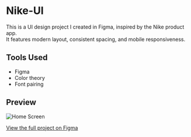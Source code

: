 # Nike-UI

This is a UI design project I created in Figma, inspired by the Nike product app.  
It features modern layout, consistent spacing, and mobile responsiveness.

## Tools Used
- Figma
- Color theory
- Font pairing

## Preview
![Home Screen](./screenshots/home_screen.png)

[View the full project on Figma](https://www.figma.com/proto/RaeX1HnjxLv5KzCtc7I2VI/Untitled?page-id=0%3A1&node-id=28-11&starting-point-node-id=1%3A2&t=4MMtPkjIKYVdP5gR-1)

